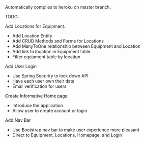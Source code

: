 Automatically compiles to heroku on master branch.

TODO:

Add Locations for Equipment.
  - Add Location Entity
  - Add CRUD Methods and Forms for Locations
  - Add ManyToOne relationship between Equipment and Location
  - Add link to location in Equipment table
  - Filter equipment table by location
  
Add User Login
  - Use Spring Security to lock down API
  - Have each user own their data
  - Email verification for users

Create Informative Home page
  - Introduce the application
  - Allow user to create account or login
  
Add Nav Bar
  - Use Bootstrap nav bar to make user experience more pleasant
  - Direct to Equipment, Locations, Homepage, and Login
